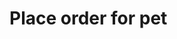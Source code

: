 # Place order for pet

<!--You can use any other Markdown or XMl elements around the API endpoint reference,
for example, put API endpoints in chapters or tabs. -->

<tabs>
<tab title="v1">
<api-endpoint openapi-path="../../openapi.yaml" endpoint="/store/order/v1" method="post"/>
</tab>
<tab title="v2">
<api-endpoint openapi-path="../../openapi.yaml" endpoint="/store/order/v2" method="post"/>
</tab>
</tabs>

